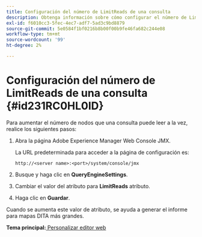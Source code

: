 ```yaml
---
title: Configuración del número de LimitReads de una consulta
description: Obtenga información sobre cómo configurar el número de LimitReads para una consulta
exl-id: f6010cc3-5fec-4ec7-adf7-5ad3c9bd8879
source-git-commit: 5e0584f1bf0216b8b00f00b9fe46fa682c244e08
workflow-type: tm+mt
source-wordcount: '99'
ht-degree: 2%

---
```


# Configuración del número de LimitReads de una consulta {#id231RC0HL0ID}

Para aumentar el número de nodos que una consulta puede leer a la vez, realice los siguientes pasos:

1. Abra la página Adobe Experience Manager Web Console JMX.

   La URL predeterminada para acceder a la página de configuración es:

   ```http
   http://<server name>:<port>/system/console/jmx
   ```

1. Busque y haga clic en **QueryEngineSettings**.

1. Cambiar el valor del atributo para **LimitReads** atributo.

1. Haga clic en **Guardar**.


Cuando se aumenta este valor de atributo, se ayuda a generar el informe para mapas DITA más grandes.

**Tema principal:**[ Personalizar editor web](conf-web-editor.md)
